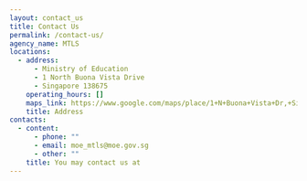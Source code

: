 ```yaml
---
layout: contact_us
title: Contact Us
permalink: /contact-us/
agency_name: MTLS
locations:
  - address:
      - Ministry of Education
      - 1 North Buona Vista Drive
      - Singapore 138675
    operating_hours: []
    maps_link: https://www.google.com/maps/place/1+N+Buona+Vista+Dr,+Singapore+138675/@1.3054021,103.7909271,17z/data=!3m1!4b1!4m5!3m4!1s0x31da1a43b6c4fc13:0xe0f68e977a69968f!8m2!3d1.3054021!4d103.7909271!5m1!1e1
    title: Address
contacts:
  - content:
      - phone: ""
      - email: moe_mtls@moe.gov.sg
      - other: ""
    title: You may contact us at
---
```

